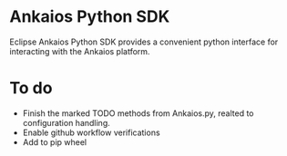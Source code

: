 # Ankaios Python SDK

Eclipse Ankaios Python SDK provides a convenient python interface for interacting with the Ankaios platform.

# To do
- Finish the marked TODO methods from Ankaios.py, realted to configuration handling.
- Enable github workflow verifications
- Add to pip wheel
